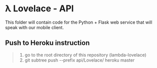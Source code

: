 # λ Lovelace - API

This folder will contain code for the Python + Flask web service that will speak with our mobile client.

## Push to Heroku instruction
>1. go to the root directory of this repository (lambda-lovelace)
>2. git subtree push --prefix api/Lovelace/ heroku master


